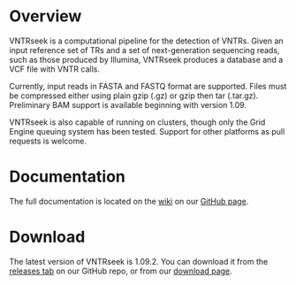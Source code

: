 # Overview

VNTRseek is a computational pipeline for the detection of VNTRs. Given an input reference set of TRs and a set of next-generation sequencing reads, such as those produced by Illumina, VNTRseek produces a database and a VCF file with VNTR calls.

Currently, input reads in FASTA and FASTQ format are supported. Files must be compressed either using plain gzip (.gz) or gzip then tar (.tar.gz). Preliminary BAM support is available beginning with version 1.09.

VNTRseek is also capable of running on clusters, though only the Grid Engine queuing system has been tested. Support for other platforms as pull requests is welcome.

# Documentation

The full documentation is located on the [wiki](https://github.com/yzhernand/VNTRseek/wiki) on our [GitHub page](https://github.com/yzhernand/VNTRseek).

# Download

The latest version of VNTRseek is 1.09.2. You can download it from the [releases tab](https://github.com/yzhernand/VNTRseek/releases) on our GitHub repo, or from our [download page](http://orca.bu.edu/vntrseek/download.php).